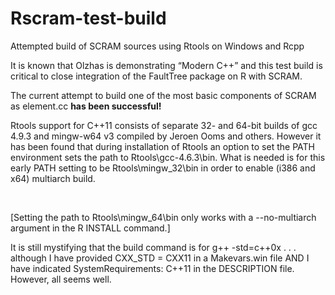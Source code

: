 Rscram-test-build
=================

Attempted build of SCRAM sources using Rtools on Windows and Rcpp

It is known that Olzhas is demonstrating “Modern C++” and this test build is
critical to close integration of the FaultTree package on R with SCRAM.

The current attempt to build one of the most basic components of SCRAM as
element.cc **has been successful!**

Rtools support for C++11 consists of separate 32- and 64-bit builds of gcc 4.9.3
and mingw-w64 v3 compiled by Jeroen Ooms and others. However it has been found
that during installation of Rtools an option to set the PATH environment sets
the path to Rtools\gcc-4.6.3\bin. What is needed is for this early PATH setting
to be Rtools\mingw\_32\bin in order to enable (i386 and x64) multiarch build.

 

[Setting the path to Rtools\\mingw_64\\bin only works with a --no-multiarch
argument in the R INSTALL command.]

It is still mystifying that the build command is for g++  -std=c++0x . . .
although I have provided CXX_STD = CXX11 in a Makevars.win file AND I have
indicated SystemRequirements: C++11 in the DESCRIPTION file. However, all seems
well.
